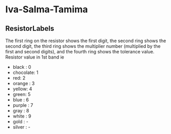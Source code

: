 # Iva-Salma-Tamima
## ResistorLabels
The first ring on the resistor shows the first digit, the second ring shows the second digit, the third ring shows the multiplier number (multiplied by the first and second digits), and the fourth ring shows the tolerance value.
Resistor value in 1st band ie
- black : 0
- chocolate: 1
- red: 2
- orange : 3
- yellow: 4
- green: 5
- blue : 6
- purple : 7
- gray : 8
- white : 9
- gold : -
- silver : -
